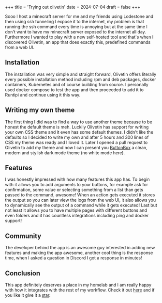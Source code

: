 +++
title = 'Trying out olivetin'
date = 2024-07-04
draft = false
+++

Sooo I host a minecraft server for me and my friends using Lodestone and then using ssh tunneling I expose it to the internet, my problem is that running the ssh command every time is annoying but at the same time I don't want to have my minecraft server exposed to the internet all day. Furthermore I wanted to play with a new self-hosted tool and that's when I discovered Olivetin, an app that does exactly this, predefined commands from a web UI.

## Installation

The installation was very simple and straight forward, Olivetin offers literally every possible installation method including rpm and deb packages, docker containers, Kubernetes and of course building from source. I personally used docker compose to test the app and then proceeded to add it to Runtipi and continue using it this way.

## Writing my own theme

The first thing I did was to find a way to use another theme because to be honest the default theme is meh. Luckily Olivetin has support for writing your own CSS theme and it even has some default themes. I didn't like the defaults so I decided to write my own and after 5 hours and 300 lines of CSS my theme was ready and I loved it. Later I opened a pull request to Olivetin to add my theme and now I can present you [ButtonBox](https://www.olivetin.app/themes/posts/buttonbox) a clean, modern and stylish dark mode theme (no white mode here).

## Features

I was honestly impressed with how many features this app has. To begin with it allows you to add arguments to your buttons, for example ask for confirmation, some value or selecting something from a list than gets passed to the command, awesome! When an action gets executed it stores the output so you can later view the logs from the web UI, it also allows you to dynamically see the output of a command while it gets executed! Last but not least it allows you to have multiple pages with different buttons and even folders and it has countless integrations including ping and docker support!

## Community

The developer behind the app is an awesome guy interested in adding new features and making the app awesome, another cool thing is the response time, when I asked a question in Discord I got a response in minutes!

## Conclusion

This app definitely deserves a place in my homelab and I am really happy with how it integrates with the rest of my workflow. Check it out [here](https://www.olivetin.app) and if you like it give it a [star](https://github.com/OliveTin/OliveTin).
